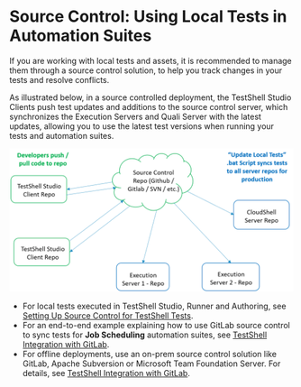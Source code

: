 # Source Control: Using Local Tests in Automation Suites

If you are working with local tests and assets, it is recommended to manage them through a source control solution, to help you track changes in your tests and resolve conflicts.

As illustrated below, in a source controlled deployment, the TestShell Studio Clients push test updates and additions to the source control server, which synchronizes the Execution Servers and Quali Server with the latest updates, allowing you to use the latest test versions when running your tests and automation suites.

![](/Images/Admin-Guide/Setting-Up-CloudShell/SourceControlArchitecture.png)

- For local tests executed in TestShell Studio, Runner and Authoring, see [Setting Up Source Control for TestShell Tests](https://help.quali.com/Online%20Help/0.0/Portal/Content/Admn/St-Src-Cntrl.htm).
- For an end-to-end example explaining how to use GitLab source control to sync tests for **Job Scheduling** automation suites, see [TestShell Integration with GitLab](https://help.quali.com/Online%20Help/0.0/Portal/Content/Admn/Update-Lcl-Tst-GitLab.htm).
- For offline deployments, use an on-prem source control solution like GitLab, Apache Subversion or Microsoft Team Foundation Server. For details, see [TestShell Integration with GitLab](https://help.quali.com/Online%20Help/0.0/Portal/Content/Admn/Update-Lcl-Tst-GitLab.htm).
